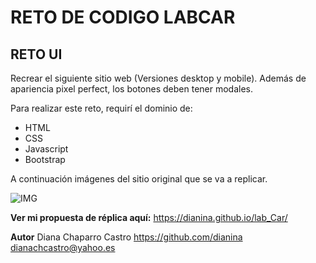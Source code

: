 # RETO DE CODIGO LABCAR


RETO UI
----

Recrear el siguiente sitio web (Versiones desktop y mobile). Además de apariencia pixel perfect, los botones deben tener modales. 

Para realizar este reto, requirí el dominio de:

-  HTML
-  CSS
-  Javascript
-  Bootstrap

A continuación imágenes del sitio original que se va a replicar.

![IMG](http://i67.tinypic.com/17uy5j.jpg)

**Ver mi propuesta de réplica aquí:** https://dianina.github.io/lab_Car/

**Autor**
Diana Chaparro Castro
https://github.com/dianina
dianachcastro@yahoo.es

